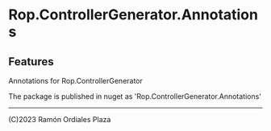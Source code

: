 ﻿# Rop.ControllerGenerator.Annotations

Features
--------

Annotations for Rop.ControllerGenerator

The package is published in nuget as 'Rop.ControllerGenerator.Annotations'

 ------
 (C)2023 Ramón Ordiales Plaza
